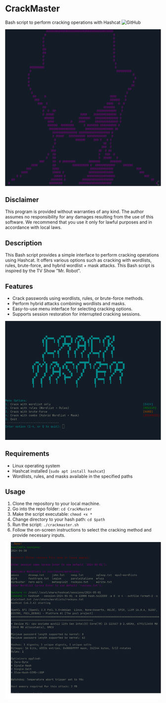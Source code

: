 # CrackMaster
Bash script to perform cracking operations with Hashcat
![GitHub](https://img.shields.io/github/license/ente0v1/CrackMaster)


![Test Image](./assets/pennybags.png)


## Disclaimer
This program is provided without warranties of any kind. The author assumes no responsibility for any damages resulting from the use of this software. We recommend that you use it only for lawful purposes and in accordance with local laws.

## Description
This Bash script provides a simple interface to perform cracking operations using Hashcat. It offers various options such as cracking with wordlists, rules, brute-force, and hybrid wordlist + mask attacks. This Bash script is inspired by the TV Show "Mr. Robot".

## Features
- Crack passwords using wordlists, rules, or brute-force methods.
- Perform hybrid attacks combining wordlists and masks.
- Easy-to-use menu interface for selecting cracking options.
- Supports session restoration for interrupted cracking sessions.


![Test Image](./assets/menu.png)


## Requirements
- Linux operating system
- Hashcat installed (`sudo apt install hashcat`)
- Wordlists, rules, and masks available in the specified paths

## Usage
1. Clone the repository to your local machine.
2. Go into the repo folder: `cd CrackMaster`
3. Make the script executable: `chmod +x *`
4. Change directory to your hash path: `cd $path`
5. Run the script: `./crackmaster.sh`
6. Follow the on-screen instructions to select the cracking method and provide necessary inputs.


![Test Image](./assets/action.png)
